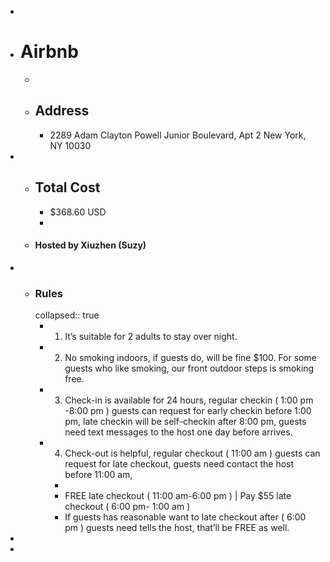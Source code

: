 -
- # Airbnb
	-
	- ## Address
		- 2289 Adam Clayton Powell Junior Boulevard, Apt 2
		  New York, NY 10030
-
	- ## Total Cost
		- $368.60 USD
		-
	- #### Hosted by Xiuzhen (Suzy)
-
	- ### Rules
	  collapsed:: true
		- 1. It’s suitable for 2 adults to stay over night.
		- 2. No smoking indoors, if guests do, will be fine $100. For some guests who like smoking, our front outdoor steps is smoking free.
		- 3. Check-in is available for 24 hours, regular checkin ( 1:00 pm -8:00 pm ) guests can request for early checkin before 1:00 pm, late 
		      checkin will be self-checkin after 8:00 pm, guests need text messages to the host one day before arrives.
		- 4. Check-out is helpful, regular checkout ( 11:00 am ) guests can request for late checkout, guests need contact the host before 11:00 
		      am,
			-
			- FREE late checkout ( 11:00 am-6:00 pm ) | Pay $55 late checkout ( 6:00 pm- 1:00 am )
			- If guests has reasonable want to late checkout after ( 6:00 pm ) guests need tells the host, that’ll be FREE as well.
-
-